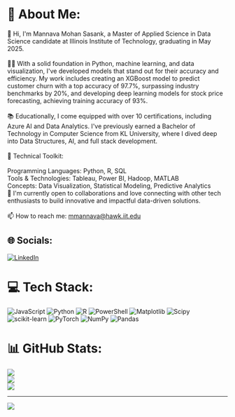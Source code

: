# 💫 About Me:
👋 Hi, I'm Mannava Mohan Sasank, a Master of Applied Science in Data Science candidate at Illinois Institute of Technology, graduating in May 2025.<br><br>🧑‍💻 With a solid foundation in Python, machine learning, and data visualization, I've developed models that stand out for their accuracy and efficiency. My work includes creating an XGBoost model to predict customer churn with a top accuracy of 97.7%, surpassing industry benchmarks by 20%, and developing deep learning models for stock price forecasting, achieving training accuracy of 93%.<br><br>📚 Educationally, I come equipped with over 10 certifications, including Azure AI and Data Analytics. I've previously earned a Bachelor of Technology in Computer Science from KL University, where I dived deep into Data Structures, AI, and full stack development.<br><br>🔧 Technical Toolkit:<br><br>Programming Languages: Python, R, SQL<br>Tools & Technologies: Tableau, Power BI, Hadoop, MATLAB<br>Concepts: Data Visualization, Statistical Modeling, Predictive Analytics<br>🌱 I'm currently open to collaborations and love connecting with other tech enthusiasts to build innovative and impactful data-driven solutions.<br><br>📫 How to reach me: mmannava@hawk.iit.edu


## 🌐 Socials:
[![LinkedIn](https://img.shields.io/badge/LinkedIn-%230077B5.svg?logo=linkedin&logoColor=white)](https://linkedin.com/in/linkedin.com/in/mohansasank) 

# 💻 Tech Stack:
![JavaScript](https://img.shields.io/badge/javascript-%23323330.svg?style=for-the-badge&logo=javascript&logoColor=%23F7DF1E) ![Python](https://img.shields.io/badge/python-3670A0?style=for-the-badge&logo=python&logoColor=ffdd54) ![R](https://img.shields.io/badge/r-%23276DC3.svg?style=for-the-badge&logo=r&logoColor=white) ![PowerShell](https://img.shields.io/badge/PowerShell-%235391FE.svg?style=for-the-badge&logo=powershell&logoColor=white) ![Matplotlib](https://img.shields.io/badge/Matplotlib-%23ffffff.svg?style=for-the-badge&logo=Matplotlib&logoColor=black) ![Scipy](https://img.shields.io/badge/SciPy-%230C55A5.svg?style=for-the-badge&logo=scipy&logoColor=%white) ![scikit-learn](https://img.shields.io/badge/scikit--learn-%23F7931E.svg?style=for-the-badge&logo=scikit-learn&logoColor=white) ![PyTorch](https://img.shields.io/badge/PyTorch-%23EE4C2C.svg?style=for-the-badge&logo=PyTorch&logoColor=white) ![NumPy](https://img.shields.io/badge/numpy-%23013243.svg?style=for-the-badge&logo=numpy&logoColor=white) ![Pandas](https://img.shields.io/badge/pandas-%23150458.svg?style=for-the-badge&logo=pandas&logoColor=white)
# 📊 GitHub Stats:
![](https://github-readme-stats.vercel.app/api?username=mohansasank&theme=city_light&hide_border=false&include_all_commits=false&count_private=false)<br/>
![](https://github-readme-streak-stats.herokuapp.com/?user=mohansasank&theme=city_light&hide_border=false)<br/>
![](https://github-readme-stats.vercel.app/api/top-langs/?username=mohansasank&theme=city_light&hide_border=false&include_all_commits=false&count_private=false&layout=compact)

---
[![](https://visitcount.itsvg.in/api?id=mohansasank&icon=0&color=0)](https://visitcount.itsvg.in)

<!-- Proudly created with GPRM ( https://gprm.itsvg.in ) -->
